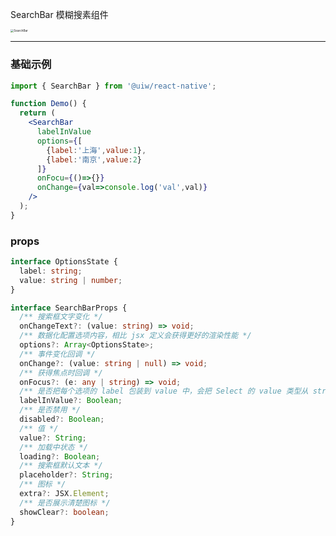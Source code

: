 SearchBar 模糊搜素组件

<img src='https://user-images.githubusercontent.com/66067296/140004480-cadbd892-afb3-483f-95a3-3bfe43a4bdfc.gif' alt='SearchBar' style='zoom:33%;' />

---

### 基础示例

```jsx
import { SearchBar } from '@uiw/react-native';

function Demo() {
  return (
    <SearchBar 
      labelInValue 
      options={[
        {label:'上海',value:1},
        {label:'南京',value:2}
      ]} 
      onFocu={()=>{}}  
      onChange={val=>console.log('val',val)} 
    />
  );
}
```

### props

```ts
interface OptionsState {
  label: string;
  value: string | number;
}

interface SearchBarProps {
  /** 搜索框文字变化 */
  onChangeText?: (value: string) => void;
  /** 数据化配置选项内容，相比 jsx 定义会获得更好的渲染性能 */
  options?: Array<OptionsState>;
  /** 事件变化回调 */
  onChange?: (value: string | null) => void;
  /** 获得焦点时回调 */
  onFocus?: (e: any | string) => void;
  /** 是否把每个选项的 label 包装到 value 中，会把 Select 的 value 类型从 string 变为 { key: string, label: ReactNode } 的格式   */
  labelInValue?: Boolean;
  /** 是否禁用 */
  disabled?: Boolean;
  /** 值 */
  value?: String;
  /** 加载中状态 */
  loading?: Boolean;
  /** 搜索框默认文本 */
  placeholder?: String;
  /** 图标 */
  extra?: JSX.Element;
  /** 是否展示清楚图标 */
  showClear?: boolean;
}
```